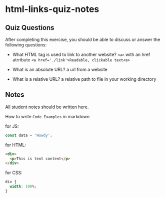 # html-links-quiz-notes

## Quiz Questions

After completing this exercise, you should be able to discuss or answer the following questions:

- What HTML tag is used to link to another website?
  `<a>` with an href atrribute
  `<a href='./link'>Readable, clickable text<a>`

- What is an absolute URL?
  a url from a website

- What is a relative URL?
  a relative path to file in your working directory

## Notes

All student notes should be written here.

How to write `Code Examples` in markdown

for JS:

```javascript
const data = 'Howdy';
```

for HTML:

```html
<div>
  <p>This is text content</p>
</div>
```

for CSS:

```css
div {
  width: 100%;
}
```
